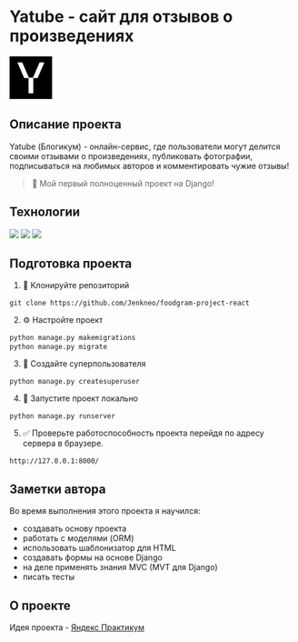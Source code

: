 # Yatube - сайт для отзывов о произведениях 
<img src="yatube/static/img/logo.png" width="75">

## Описание проекта  
  
Yatube (Блогикум) - онлайн-сервис, 
где пользователи могут делится своими отзывами о произведениях, публиковать фотографии,
подписываться на любимых авторов и комментировать чужие отзывы!

> 🎉 Мой первый полноценный проект на Django!

## Технологии
<img src="https://img.shields.io/badge/Python-grey?style=for-the-badge&logo=Python&logoColor=Blue">
<img src="https://img.shields.io/badge/Django-grey?style=for-the-badge&logo=Django&logoColor=darkgreen">
<img src="https://img.shields.io/badge/SQLite-grey?style=for-the-badge&logo=SQLite&logoColor=white">


## Подготовка проекта  
  
1. 🔽 Клонируйте репозиторий
```      
git clone https://github.com/Jenkneo/foodgram-project-react
```
2. ⚙️ Настройте проект
``` 
python manage.py makemigrations
python manage.py migrate
```  
3. 🔧 Создайте суперпользователя
```
python manage.py createsuperuser
```
4. 🔼 Запустите проект локально
```
python manage.py runserver
```
5. ✅ Проверьте работоспособность проекта перейдя по адресу сервера в браузере.
```
http://127.0.0.1:8000/
```

## Заметки автора  
Во время выполнения этого проекта я научился:

- создавать основу проекта
- работать с моделями (ORM)
- использовать шаблонизатор для HTML
- создавать формы на основе Django
- на деле применять знания MVC (MVT для Django)
- писать тесты
  
## О проекте  
Идея проекта - [Яндекс Практикум](https://practicum.yandex.ru/)